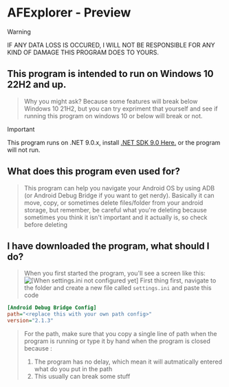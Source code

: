 # AFExplorer - Preview
> [!WARNING]
> IF ANY DATA LOSS IS OCCURED, I WILL NOT BE RESPONSIBLE FOR ANY KIND OF DAMAGE THIS PROGRAM DOES TO YOURS.
>
## This program is intended to run on Windows 10 22H2 and up.
> Why you might ask? Because some features will break below Windows 10 21H2, but you can try expriment that yourself and see if running this program on windows 10 or below will break or not.

> [!IMPORTANT]
> This program runs on .NET 9.0.x, install [.NET SDK 9.0 Here.](https://dotnet.microsoft.com/en-us/download/dotnet/9.0) or the program will not run.

## What does this program even used for?
> This program can help you navigate your Android OS by using ADB (or Android Debug Bridge if you want to get nerdy). Basically it can move, copy, or sometimes delete files/folder from your android storage, but remember,  be careful what you're deleting because sometimes you think it isn't important and it actually is, so check before deleting

## I have downloaded the program, what should I do?
> When you first started the program, you'll see a screen like this:
![[When settings.ini not configured yet]]([https://github.com/s6lite-hype/AFExplorer/blob/main/WhatsApp%20Image%202024-05-13%20at%2013.10.25_608f89bd.jpg])
> First thing first, navigate to the folder and create a new file called  `settings.ini` and paste this code
```ini
[Android Debug Bridge Config]
path="<replace this with your own path config>"
version="2.1.3"
```
> For the path, make sure that you copy a single line of path when the program is running or type it by hand when the program is closed because :
> 1. The program has no delay, which mean it will autmatically entered what do you put in the path
> 2. This usually can break some stuff

